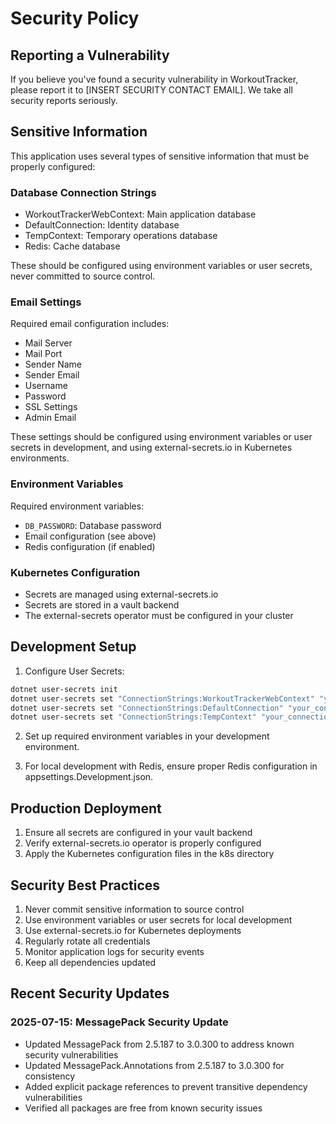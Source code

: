 # Security Policy

## Reporting a Vulnerability

If you believe you've found a security vulnerability in WorkoutTracker, please report it to [INSERT SECURITY CONTACT EMAIL]. We take all security reports seriously.

## Sensitive Information

This application uses several types of sensitive information that must be properly configured:

### Database Connection Strings
- WorkoutTrackerWebContext: Main application database
- DefaultConnection: Identity database
- TempContext: Temporary operations database
- Redis: Cache database

These should be configured using environment variables or user secrets, never committed to source control.

### Email Settings
Required email configuration includes:
- Mail Server
- Mail Port
- Sender Name
- Sender Email
- Username
- Password
- SSL Settings
- Admin Email

These settings should be configured using environment variables or user secrets in development, and using external-secrets.io in Kubernetes environments.

### Environment Variables
Required environment variables:
- `DB_PASSWORD`: Database password
- Email configuration (see above)
- Redis configuration (if enabled)

### Kubernetes Configuration
- Secrets are managed using external-secrets.io
- Secrets are stored in a vault backend
- The external-secrets operator must be configured in your cluster

## Development Setup

1. Configure User Secrets:
```bash
dotnet user-secrets init
dotnet user-secrets set "ConnectionStrings:WorkoutTrackerWebContext" "your_connection_string"
dotnet user-secrets set "ConnectionStrings:DefaultConnection" "your_connection_string"
dotnet user-secrets set "ConnectionStrings:TempContext" "your_connection_string"
```

2. Set up required environment variables in your development environment.

3. For local development with Redis, ensure proper Redis configuration in appsettings.Development.json.

## Production Deployment

1. Ensure all secrets are configured in your vault backend
2. Verify external-secrets.io operator is properly configured
3. Apply the Kubernetes configuration files in the k8s directory

## Security Best Practices

1. Never commit sensitive information to source control
2. Use environment variables or user secrets for local development
3. Use external-secrets.io for Kubernetes deployments
4. Regularly rotate all credentials
5. Monitor application logs for security events
6. Keep all dependencies updated

## Recent Security Updates

### 2025-07-15: MessagePack Security Update
- Updated MessagePack from 2.5.187 to 3.0.300 to address known security vulnerabilities
- Updated MessagePack.Annotations from 2.5.187 to 3.0.300 for consistency
- Added explicit package references to prevent transitive dependency vulnerabilities
- Verified all packages are free from known security issues
